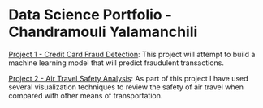 # Data Science Portfolio - Chandramouli Yalamanchili

[Project 1 - Credit Card Fraud Detection](Project%201%20-%20Creditcard%20Fraud%20detection/):
This project will attempt to build a machine learning model that will predict fraudulent transactions.

[Project 2 - Air Travel Safety Analysis](Project%202%20-%20Air%20Travel%20Safety/):
As part of this project I have used several visualization techniques to review the safety of air travel when compared with other means of transportation.